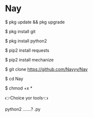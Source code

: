 # Nay

$ pkg update && pkg upgrade

$ pkg install git

$ pkg install python2

$ pip2 install requests

$ pip2 install mechanize

$ git clone https://github.com/Nayyy/Nay

$ cd Nay

$ chmod +x *

👉Choice yor tools👈

python2 .......? .py
